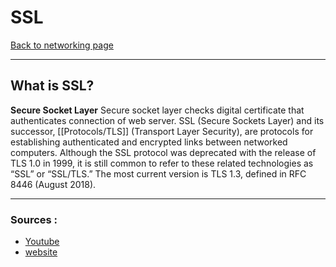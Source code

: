 # SSL
[Back to networking page](../index.md)

---

## What is SSL?
**Secure Socket Layer**
Secure socket layer checks digital certificate that authenticates connection of web server.
SSL (Secure Sockets Layer) and its successor, [[Protocols/TLS]] (Transport Layer Security), are protocols for establishing authenticated and encrypted links between networked computers. Although the SSL protocol was deprecated with the release of TLS 1.0 in 1999, it is still common to refer to these related technologies as “SSL” or “SSL/TLS.” The most current version is TLS 1.3, defined in RFC 8446 (August 2018).

---

### Sources :
- [Youtube](https://youtu.be/hExRDVZHhig)
- [website](https://www.ssl.com/faqs/faq-what-is-ssl/)